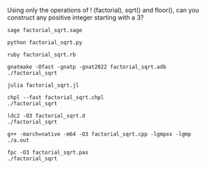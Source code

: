 
Using only the operations of ! (factorial), sqrt() and floor(), can you construct any positive integer starting with a 3?

```
sage factorial_sqrt.sage
```

```
python factorial_sqrt.py
```

```
ruby factorial_sqrt.rb
```

```
gnatmake -Ofast -gnatp -gnat2022 factorial_sqrt.adb
./factorial_sqrt
```

```
julia factorial_sqrt.jl
```

```
chpl --fast factorial_sqrt.chpl
./factorial_sqrt
```

```
ldc2 -O3 factorial_sqrt.d
./factorial_sqrt
```

```
g++ -march=native -m64 -O3 factorial_sqrt.cpp -lgmpxx -lgmp
./a.out
```

```
fpc -O3 factorial_sqrt.pas
./factorial_sqrt
```
